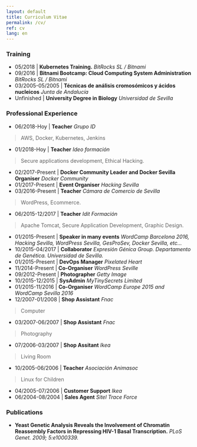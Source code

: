```yaml
---
layout: default 
title: Curriculum Vitae
permalink: /cv/
ref: cv 
lang: en
---
```

### Training
* 05/2018 | **Kubernetes Training.** *BitRocks SL / Bitnami*
* 09/2016 | **Bitnami Bootcamp: Cloud Computing System Administration** *BitRocks SL / Bitnami*
* 03/2005-05/2005 | **Técnicas de análisis cromosómicos y ácidos nucleicos**  *Junta de Andalucía*
* Unfinished | **University Degree in Biology** *Universidad de Sevilla*  

### Professional Experience
* 06/2018-Hoy | **Teacher** *Grupo ID*
> AWS, Docker, Kubernetes, Jenkins
* 01/2018-Hoy | **Teacher** *Ideo formación*
> Secure applications development, Ethical Hacking.
* 02/2017-Present | **Docker Community Leader and Docker Sevilla Organiser** *Docker Community*
* 01/2017-Present | **Event Organiser** *Hacking Sevilla*
* 03/2016-Present | **Teacher** *Cámara de Comercio de Sevilla*
> WordPress, Ecommerce.
* 06/2015-12/2017 | **Teacher** *Idit Formación*
> Apache Tomcat, Secure Application Development, Graphic Design.
* 01/2015-Present | **Speaker in many events** *WordCamp Barcelona 2016, Hacking Sevilla, WordPress Sevilla, GesProSev, Docker Sevilla, etc...*
* 10/2015-04/2017 |  **Collaborator** *Expresión Génica Group. Departamento de Genética. Universidad de Sevilla.*
* 01/2015-Present | **DevOps Manager** *Pixelated Heart*
* 11/2014-Present | **Co-Organiser** *WordPress Seville*
* 09/2012-Present | **Photographer** *Getty Image*
* 10/2015-12/2015 | **SysAdmin** *MyTinySecrets Limited*
* 01/2015-11/2016 | **Co-Organiser** *WordCamp Europe 2015 and WordCamp Sevilla 2016*
* 12/2007-01/2008 | **Shop Assistant** *Fnac*
> Computer
* 03/2007-06/2007 | **Shop Assistant** *Fnac*
> Photography
* 07/2006-03/2007 | **Shop Assitant** *Ikea*
> Living Room
* 10/2005-06/2006 | **Teacher** *Asociación Animasoc*
> Linux for Children
* 04/2005-07/2006 | **Customer Support** *Ikea*
* 06/2004-08/2004 | **Sales Agent** *Sitel Trace Force*  

### Publications
* **Yeast Genetic Analysis Reveals the Involvement of Chromatin Reassembly Factors in Repressing HIV-1 Basal Transcription.** *PLoS Genet. 2009; 5:e1000339.*
